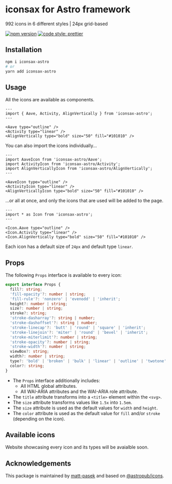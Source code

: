 # iconsax for Astro framework

992 icons in 6 different styles | 24px grid-based

[![npm version](https://badge.fury.io/js/iconsax-astro.svg)](https://badge.fury.io/js/iconsax-astro)
[![code style: prettier](https://img.shields.io/badge/code_style-prettier-ff69b4.svg?style=flat-square)](https://github.com/prettier/prettier)

## Installation

```bash
npm i iconsax-astro
# or
yarn add iconsax-astro
```

## Usage

All the icons are available as components.

```astro
---
import { Aave, Activity, AlignVertically } from 'iconsax-astro';
---

<Aave type="outline" />
<Activity type="linear" />
<AlignVertically type="bold" size="50" fill="#101010" />
```

You can also import the icons individually...

```astro
---
import AaveIcon from 'iconsax-astro/Aave';
import ActivityIcon from 'iconsax-astro/Activity';
import AlignVerticallyIcon from 'iconsax-astro/AlignVertically';
---

<AaveIcon type="outline" />
<ActivityIcon type="linear" />
<AlignVerticallyIcon type="bold" size="50" fill="#101010" />
```

...or all at once, and only the icons that are used will be added to the page.

```astro
---
import * as Icon from 'iconsax-astro';
---

<Icon.Aave type="outline" />
<Icon.Activity type="linear" />
<Icon.AlignVertically type="bold" size="50" fill="#101010" />
```

Each icon has a default size of `24px` and default type `linear`.

## Props

The following `Props` interface is available to every icon:

```ts
export interface Props {
  fill?: string;
  'fill-opacity'?: number | string;
  'fill-rule'?: 'nonzero' | 'evenodd' | 'inherit';
  height?: number | string;
  size?: number | string;
  stroke?: string;
  'stroke-dasharray'?: string | number;
  'stroke-dashoffset'?: string | number;
  'stroke-linecap'?: 'butt' | 'round' | 'square' | 'inherit';
  'stroke-linejoin'?: 'miter' | 'round' | 'bevel' | 'inherit';
  'stroke-miterlimit'?: number | string;
  'stroke-opacity'?: number | string;
  'stroke-width'?: number | string;
  viewBox?: string;
  width?: number | string;
  type?: 'bold' | 'broken' | 'bulk' | 'linear' | 'outline' | 'twotone';
  color?: string;
}
```

- The `Props` interface additionally includes:
  - All HTML global attributes.
  - All WAI-ARIA attributes and the WAI-ARIA role attribute.
- The `title` attribute transforms into a `<title>` element within the `<svg>`.
- The `size` attribute transforms values like `1.5x` into `1.5em`.
- The `size` attribute is used as the default values for `width` and `height`.
- The `color` attribute is used as the default value for `fill` and/or `stroke` (depending on the
  icon).

## Available icons

Website showcasing every icon and its types will be avaialble soon.

## Acknowledgements

This package is maintained by [matt-pasek](https://github.com/matt-pasek) and based on
[@astropub/icons](https://github.com/astro-community/icons).
